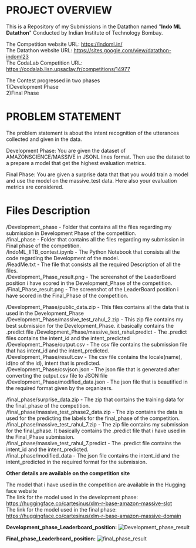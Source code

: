 # **PROJECT OVERVIEW**
This is a Repository of my Submissions in the Datathon named "**Indo ML Datathon**" Conducted by Indian Institute of Technology Bombay.</br>

The Competition website URL: https://indoml.in/</br>
The Datathon website URL: https://sites.google.com/view/datathon-indoml23</br>
The CodaLab Competition URL: https://codalab.lisn.upsaclay.fr/competitions/14977</br>

The Contest progressed in two phases</br>
1)Development Phase</br>
2)Final Phase</br>

# **PROBLEM STATEMENT**
The problem statement is about the intent recognition of the utterances collected and given in the data.

Development Phase:
You are given the dataset of AMAZONSCIENCE/MASSIVE in JSONL lines format. Then use the dataset to a prepare a model that get the highest evaluation metrics.

Final Phase:
You are given a surprise data that that you would train a model and use the model on the massive_test data. Here also your evaluation metrics are considered.

# **Files Description**

/Development_phase - Folder that contains all the files regarding my submission in Development Phase of the competition.</br>
/final_phase - Folder that contains all the files regarding my submission in Final phase of the competition.</br>
/IndoML_IITB_contest.ipynb - The Python Notebook that consists all the code regarding the Development of the model.</br>
/ReadMe.txt - The file that consists all the required Description of all the files.</br>
/Development_Phase_result.png - The screenshot of the LeaderBoard position i have scored in the Development_Phase of the competition.</br>
/Final_Phase_result.png - The screenshot of the LeaderBoard position i have scored in the Final_Phase of the competition.</br>

/Development_Phase/public_data.zip - This files contains all the data that is used in the Development_Phase</br>
/Development_Phase/massive_test_rahul_2.zip - This zip file contains my best submission for the Development_Phase. it basically contains the .predict file</br1>
/Development_Phase/massive_test_rahul.predict - The .predict files contains the intent_id and the intent_predicted</br>
/Development_Phase/output.csv - The csv file contains the submission file that has intent_id and the intent_predicted.</br>
/Development_Phase/result.csv - The csv file contains the locale(name), id(no of the id), intent that is predicted.</br>
/Development_Phase/csvjson.json - The json file that is generated after converting the output.csv file to JSON file</br>
/Development_Phase/modified_data.json - The json file that is beautified in the required format given by the organizers.</br>

/final_phase/surprise_data.zip - The zip that contains the training data for the final_phase of the competition.</br>
/final_phase/massive_test_phase2_data.zip - The zip contains the data is used for the predicting the labels for the final_phase of the competition.</br>
/final_phase/massive_test_rahul_7.zip - The zip file contains my submission for the final_phase. It basically contains the .predict file that i have used in the Final_Phase submission.</br>
/final_phase/massive_test_rahul_7.predict - The .predict file contains the intent_id and the intent_predicted.</br>
/final_phase/modified_data - The json file contains the intent_id and the intent_predicted in the required format for the submission.</br>

**Other details are available on the competition site**

The model that i have used in the competition are available in the Hugging face website </br>
The link for the model used in the development phase: https://huggingface.co/cartesinus/xlm-r-base-amazon-massive-slot</br>
The link for the model used in the final phase: https://huggingface.co/cartesinus/xlm-r-base-amazon-massive-domain</br>

**Development_phase_Leaderboard_position:**
![Development_phase_result](https://github.com/Reyansh4/NLP_NLU/assets/102613781/7ce6304f-290b-4d97-b169-bd38f27c45fc)

**Final_phase_Leaderboard_position:**
![final_phase_result](https://github.com/Reyansh4/NLP_NLU/assets/102613781/004e6add-4e76-41c2-b38f-657adc32c59a)
